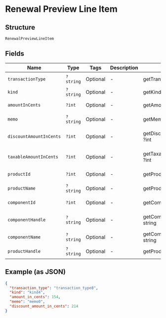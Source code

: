 
# Renewal Preview Line Item

## Structure

`RenewalPreviewLineItem`

## Fields

| Name | Type | Tags | Description | Getter | Setter |
|  --- | --- | --- | --- | --- | --- |
| `transactionType` | `?string` | Optional | - | getTransactionType(): ?string | setTransactionType(?string transactionType): void |
| `kind` | `?string` | Optional | - | getKind(): ?string | setKind(?string kind): void |
| `amountInCents` | `?int` | Optional | - | getAmountInCents(): ?int | setAmountInCents(?int amountInCents): void |
| `memo` | `?string` | Optional | - | getMemo(): ?string | setMemo(?string memo): void |
| `discountAmountInCents` | `?int` | Optional | - | getDiscountAmountInCents(): ?int | setDiscountAmountInCents(?int discountAmountInCents): void |
| `taxableAmountInCents` | `?int` | Optional | - | getTaxableAmountInCents(): ?int | setTaxableAmountInCents(?int taxableAmountInCents): void |
| `productId` | `?int` | Optional | - | getProductId(): ?int | setProductId(?int productId): void |
| `productName` | `?string` | Optional | - | getProductName(): ?string | setProductName(?string productName): void |
| `componentId` | `?int` | Optional | - | getComponentId(): ?int | setComponentId(?int componentId): void |
| `componentHandle` | `?string` | Optional | - | getComponentHandle(): ?string | setComponentHandle(?string componentHandle): void |
| `componentName` | `?string` | Optional | - | getComponentName(): ?string | setComponentName(?string componentName): void |
| `productHandle` | `?string` | Optional | - | getProductHandle(): ?string | setProductHandle(?string productHandle): void |

## Example (as JSON)

```json
{
  "transaction_type": "transaction_type8",
  "kind": "kind4",
  "amount_in_cents": 154,
  "memo": "memo0",
  "discount_amount_in_cents": 214
}
```

